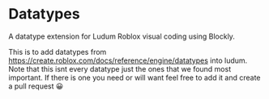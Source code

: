 # Datatypes
A datatype extension for Ludum Roblox visual coding using Blockly.

This is to add datatypes from https://create.roblox.com/docs/reference/engine/datatypes into ludum. Note that this isnt every datatype just the ones that we found most important. If there is one you need or will want feel free to add it and create a pull request 😀
